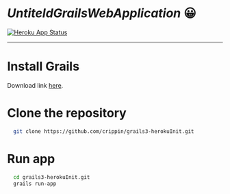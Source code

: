 # *UntiteldGrailsWebApplication* 😀
[![Heroku App Status](http://heroku-shields.herokuapp.com/pure-plateau-92398)](https://pure-plateau-92398.herokuapp.com)

***
# Install Grails
Download link [here](http://grails.org/download.html).

# Clone the repository
```bash
  git clone https://github.com/crippin/grails3-herokuInit.git
```
# Run app
```bash
  cd grails3-herokuInit.git
  grails run-app
```
